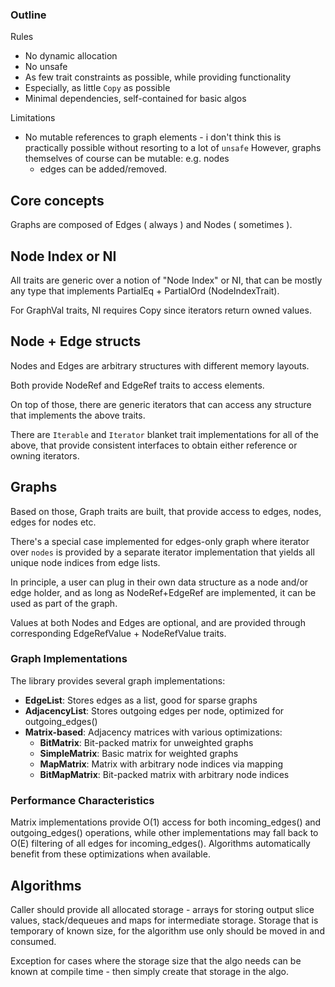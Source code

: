 
### Outline

Rules

- No dynamic allocation
- No unsafe
- As few trait constraints as possible, while providing functionality
- Especially, as little `Copy` as possible
- Minimal dependencies, self-contained for basic algos

Limitations
- No mutable references to graph elements - i don't think this is
  practically possible without resorting to a lot of `unsafe`
  However, graphs themselves of course can be mutable: e.g. nodes
  + edges can be added/removed.

## Core concepts

Graphs are composed of Edges ( always ) and Nodes ( sometimes ).

## Node Index or NI

All traits are generic over a notion of "Node Index" or NI, that can be
mostly any type that implements PartialEq + PartialOrd (NodeIndexTrait).

For GraphVal traits, NI requires Copy since iterators return owned values.

## Node + Edge structs
Nodes and Edges are arbitrary structures with different memory layouts.

Both provide NodeRef and EdgeRef traits to access elements.

On top of those, there are generic iterators that can access any structure
that implements the above traits.

There are `Iterable` and `Iterator` blanket trait implementations for all
of the above, that provide consistent interfaces to obtain either reference
or owning iterators.

## Graphs
Based on those, Graph traits are built, that provide access to edges, nodes,
edges for nodes etc.

There's a special case implemented for edges-only graph where iterator over
`nodes` is provided by a separate iterator implementation that yields all
unique node indices from edge lists.

In principle, a user can plug in their own data structure as a node and/or
edge holder, and as long as NodeRef+EdgeRef are implemented, it can be used
as part of the graph.

Values at both Nodes and Edges are optional, and are provided through
corresponding EdgeRefValue + NodeRefValue traits.

### Graph Implementations

The library provides several graph implementations:

- **EdgeList**: Stores edges as a list, good for sparse graphs
- **AdjacencyList**: Stores outgoing edges per node, optimized for outgoing_edges()
- **Matrix-based**: Adjacency matrices with various optimizations:
  - **BitMatrix**: Bit-packed matrix for unweighted graphs
  - **SimpleMatrix**: Basic matrix for weighted graphs
  - **MapMatrix**: Matrix with arbitrary node indices via mapping
  - **BitMapMatrix**: Bit-packed matrix with arbitrary node indices

### Performance Characteristics

Matrix implementations provide O(1) access for both incoming_edges() and
outgoing_edges() operations, while other implementations may fall back to
O(E) filtering of all edges for incoming_edges(). Algorithms automatically
benefit from these optimizations when available.

## Algorithms

Caller should provide all allocated storage - arrays for storing output
slice values, stack/dequeues and maps for intermediate storage. Storage
that is temporary of known size, for the algorithm use only should be
moved in and consumed.

Exception for cases where the storage size that the algo needs can be
known at compile time - then simply create that storage in the algo.
